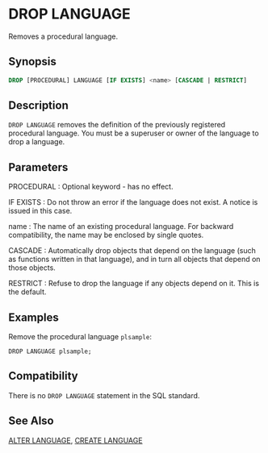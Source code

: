 # DROP LANGUAGE

Removes a procedural language.

## Synopsis

```sql
DROP [PROCEDURAL] LANGUAGE [IF EXISTS] <name> [CASCADE | RESTRICT]
```

## Description

`DROP LANGUAGE` removes the definition of the previously registered procedural language. You must be a superuser or owner of the language to drop a language.

## Parameters

PROCEDURAL
:   Optional keyword - has no effect.

IF EXISTS
:   Do not throw an error if the language does not exist. A notice is issued in this case.

name
:   The name of an existing procedural language. For backward compatibility, the name may be enclosed by single quotes.

CASCADE
:   Automatically drop objects that depend on the language (such as functions written in that language), and in turn all objects that depend on those objects.

RESTRICT
:   Refuse to drop the language if any objects depend on it. This is the default.

## Examples

Remove the procedural language `plsample`:

```
DROP LANGUAGE plsample;
```

## Compatibility

There is no `DROP LANGUAGE` statement in the SQL standard.

## See Also

[ALTER LANGUAGE](/docs/sql-statements/sql-statement-alter-language.md), [CREATE LANGUAGE](/docs/sql-statements/sql-statement-create-language.md)



